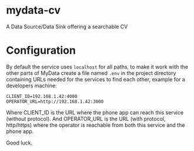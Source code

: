 # mydata-cv
A Data Source/Data Sink offering a searchable CV

# Configuration
By default the service uses `localhost` for all paths, to make it work with the other parts of MyData create a file named `.env` in the project directory containing URLs needed for the services to find each other, example for a developers machine:
```
CLIENT_ID=192.168.1.42:4000
OPERATOR_URL=http://192.168.1.42:3000
```
Where CLIENT_ID is the URL where the phone app can reach this service (without protocol). And OPERATOR_URL is the URL (with protocol, http/https) where the operator is reachable from both this service and the phone app.

Good luck.
